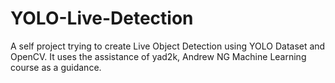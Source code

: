 # YOLO-Live-Detection
A self project trying to create Live Object Detection using YOLO Dataset and OpenCV. It uses the assistance of yad2k, Andrew NG Machine Learning course as a guidance. 

